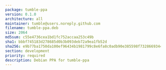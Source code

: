 ```yaml
---
package: tumble-ppa
version: 0.1.0
architecture: all
maintainer: tumble@users.noreply.github.com
filename: tumble-ppa.deb
size: 2064
md5sum: c55e4736cea1bd1fc752accaa253c49b
sha1: bbbf745183d278685d0b3b093deb72a9ea1fb52d
sha256: e9b77ba1750da100ef96434b1981799c8e6fa8c0adb90e385598f73286693447
section: development
priority: required
description: Debian PPA for tumble-ppa
---
```

